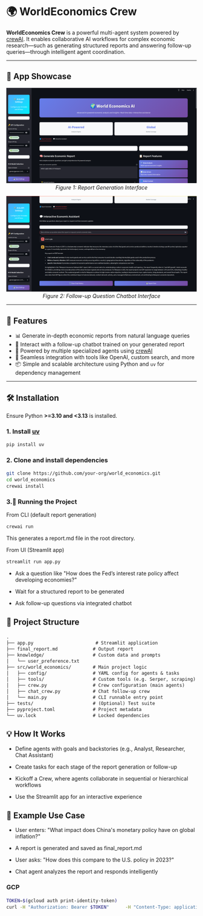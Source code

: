 # 🌍 WorldEconomics Crew

**WorldEconomics Crew** is a powerful multi-agent system powered by [crewAI](https://crewai.com). It enables collaborative AI workflows for complex economic research—such as generating structured reports and answering follow-up queries—through intelligent agent coordination.

---

## 📸 App Showcase

<p align="center">
  <img src="app_ui.png" alt="Report Generation UI"/>
  <em>Figure 1: Report Generation Interface</em>
</p>

<p align="center">
  <img src="app_chat.png" alt="Follow-up Chat Interface" />
  <em>Figure 2: Follow-up Question Chatbot Interface</em>
</p>

---

## 🚀 Features

- 📊 Generate in-depth economic reports from natural language queries
- 💬 Interact with a follow-up chatbot trained on your generated report
- 🤖 Powered by multiple specialized agents using [crewAI](https://crewai.com)
- 🧠 Seamless integration with tools like OpenAI, custom search, and more
- 📦 Simple and scalable architecture using Python and `uv` for dependency management

---

## 🛠️ Installation

Ensure Python **>=3.10 and <3.13** is installed.

### 1. Install [uv](https://docs.astral.sh/uv/)

```bash
pip install uv
```

### 2. Clone and install dependencies

```bash
git clone https://github.com/your-org/world_economics.git
cd world_economics
crewai install
```

### 3.🧪 Running the Project

From CLI (default report generation)

```bash
crewai run
```

This generates a report.md file in the root directory.

From UI (Streamlit app)

```bash
streamlit run app.py
```

- Ask a question like "How does the Fed’s interest rate policy affect developing economies?"

- Wait for a structured report to be generated

- Ask follow-up questions via integrated chatbot

## 🧱 Project Structure

```
.
├── app.py                       # Streamlit application
├── final_report.md             # Output report
├── knowledge/                  # Custom data and prompts
│   └── user_preference.txt
├── src/world_economics/        # Main project logic
│   ├── config/                 # YAML config for agents & tasks
│   ├── tools/                  # Custom tools (e.g. Serper, scraping)
│   ├── crew.py                 # Crew configuration (main agents)
│   ├── chat_crew.py            # Chat follow-up crew
│   └── main.py                 # CLI runnable entry point
├── tests/                      # (Optional) Test suite
├── pyproject.toml              # Project metadata
└── uv.lock                     # Locked dependencies
```

## 💡 How It Works

- Define agents with goals and backstories (e.g., Analyst, Researcher, Chat Assistant)

- Create tasks for each stage of the report generation or follow-up

- Kickoff a Crew, where agents collaborate in sequential or hierarchical workflows

- Use the Streamlit app for an interactive experience

## 📘 Example Use Case

- User enters: "What impact does China's monetary policy have on global inflation?"

- A report is generated and saved as final_report.md

- User asks: "How does this compare to the U.S. policy in 2023?"

- Chat agent analyzes the report and responds intelligently

### GCP

```bash
TOKEN=$(gcloud auth print-identity-token)
curl -H "Authorization: Bearer $TOKEN"      -H "Content-Type: application/json"      -d '{"user_query": "How does inflation affect sovereign debt in low-income countries?"}'      https://world-econ-api-977121587860.asia-south1.run.app/run-analysis
```
